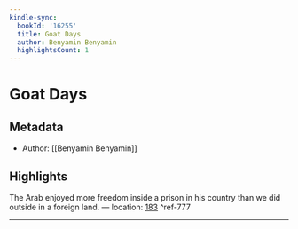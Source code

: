 ```yaml
---
kindle-sync:
  bookId: '16255'
  title: Goat Days
  author: Benyamin Benyamin
  highlightsCount: 1
---
```

# Goat Days
## Metadata
* Author: [[Benyamin Benyamin]]

## Highlights
The Arab enjoyed more freedom inside a prison in his country than we did outside in a foreign land. — location: [183]() ^ref-777

---

